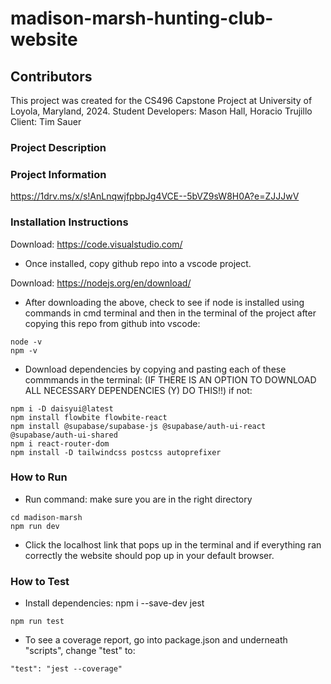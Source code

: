 # madison-marsh-hunting-club-website

## Contributors
This project was created for the CS496 Capstone Project at University of Loyola, Maryland, 2024.
Student Developers: Mason Hall, Horacio Trujillo
Client: Tim Sauer 

### Project Description

### Project Information
https://1drv.ms/x/s!AnLnqwjfpbpJg4VCE--5bVZ9sW8H0A?e=ZJJJwV

### Installation Instructions

Download:
https://code.visualstudio.com/

- Once installed, copy github repo into a vscode project.

Download:
https://nodejs.org/en/download/

- After downloading the above, check to see if node is installed using commands in cmd terminal and then in the terminal of the project after copying this repo from github into vscode:
```
node -v
npm -v
```
- Download dependencies by copying and pasting each of these commmands in the terminal: (IF THERE IS AN OPTION TO DOWNLOAD ALL NECESSARY DEPENDENCIES (Y) DO THIS!!) if not:
```
npm i -D daisyui@latest
npm install flowbite flowbite-react
npm install @supabase/supabase-js @supabase/auth-ui-react @supabase/auth-ui-shared
npm i react-router-dom
npm install -D tailwindcss postcss autoprefixer
```

### How to Run

- Run command: make sure you are in the right directory
```
cd madison-marsh
npm run dev
```
- Click the localhost link that pops up in the terminal and if everything ran correctly the website should pop up in your default browser.

### How to Test

- Install dependencies:
npm i --save-dev jest

```
npm run test
```
- To see a coverage report, go into package.json and underneath "scripts", change "test" to:
```
"test": "jest --coverage"
```
